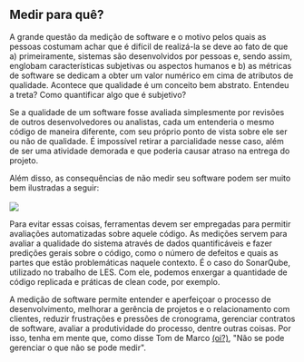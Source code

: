 ## Medir para quê?

A grande questão da medição de software e o motivo pelos quais as pessoas costumam achar que é difícil de realizá-la se deve ao fato de que a) primeiramente, sistemas são desenvolvidos por pessoas e, sendo assim, englobam características subjetivas ou aspectos humanos e b) as métricas de software se dedicam a obter um valor numérico em cima de atributos de qualidade. Acontece que qualidade é um conceito bem abstrato. Entendeu a treta? Como quantificar algo que é subjetivo?

Se a qualidade de um software fosse avaliada simplesmente por revisões de outros desenvolvedores ou analistas, cada um entenderia o mesmo código de maneira diferente, com seu próprio ponto de vista sobre ele ser ou não de qualidade. É impossível retirar a parcialidade nesse caso, além de ser uma atividade demorada e que poderia causar atraso na entrega do projeto. 

Além disso, as consequências de não medir seu software podem ser muito bem ilustradas a seguir:
<br/>
<br/>
![](https://uploaddeimagens.com.br/images/000/967/876/original/download.png?1498614805) <br/>

Para evitar essas coisas, ferramentas devem ser empregadas para permitir avaliações automatizadas sobre aquele código. As medições servem para avaliar a qualidade do sistema através de dados quantificáveis e fazer predições gerais sobre o código, como o número de defeitos e quais as partes que estão problemáticas naquele contexto. É o caso do SonarQube, utilizado no trabalho de LES. Com ele, podemos enxergar a quantidade de código replicada e práticas de clean code, por exemplo.

A medição de software permite entender e aperfeiçoar o processo de desenvolvimento, melhorar a gerência de projetos e o relacionamento com clientes, reduzir frustrações e pressões de cronograma, gerenciar contratos de software, avaliar a produtividade do processo, dentre outras coisas. Por isso, tenha em mente que, como disse Tom de Marco [(oi?)](https://en.wikipedia.org/wiki/Tom_DeMarco), "Não se pode gerenciar o que não se pode medir".
